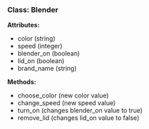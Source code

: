 ### Class: Blender

**Attributes:**

- color (string)
- speed (integer)
- blender_on (boolean)
- lid_on (boolean)
- brand_name (string)

**Methods:**

- choose_color (new color value)
- change_speed (new speed value)
- turn_on (changes blender_on value to true)
- remove_lid (changes lid_on value to false)
